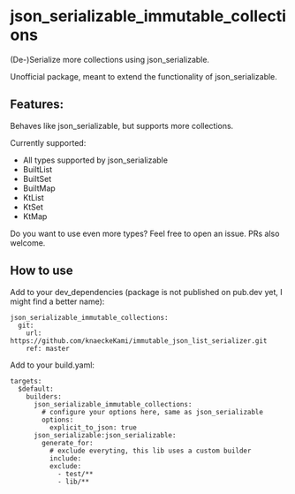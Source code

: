 # json_serializable_immutable_collections

(De-)Serialize more collections using json_serializable.

Unofficial package, meant to extend the functionality of json_serializable.

## Features:

Behaves like json_serializable, but supports more collections.

Currently supported:

- All types supported by json_serializable
- BuiltList
- BuiltSet
- BuiltMap
- KtList
- KtSet
- KtMap

Do you want to use even more types? Feel free to open an issue. PRs also welcome.


## How to use

Add to your dev_dependencies (package is not published on pub.dev yet, I might find a better name):

    json_serializable_immutable_collections:
      git:
        url: https://github.com/knaeckeKami/immutable_json_list_serializer.git
        ref: master

Add to your build.yaml:

    targets:
      $default:
        builders:
          json_serializable_immutable_collections:
            # configure your options here, same as json_serializable
            options:
              explicit_to_json: true
          json_serializable:json_serializable:
            generate_for:
              # exclude everyting, this lib uses a custom builder 
              include:
              exclude:
                - test/**
                - lib/**



